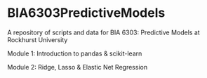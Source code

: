 # BIA6303PredictiveModels
A repository of scripts and data for BIA 6303: Predictive Models at Rockhurst University

Module 1: Introduction to pandas & scikit-learn  

Module 2: Ridge, Lasso & Elastic Net Regression


